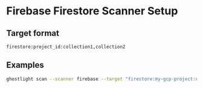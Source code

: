 Firebase Firestore Scanner Setup
================================

Target format
-------------
`firestore:project_id:collection1,collection2`

Examples
--------
```bash
ghostlight scan --scanner firebase --target "firestore:my-gcp-project:users,events"
```


